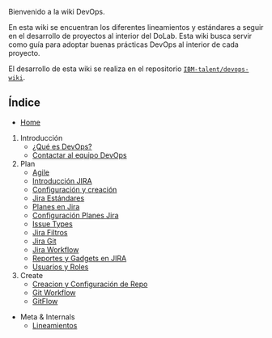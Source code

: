Bienvenido a la wiki DevOps.

En esta wiki se encuentran los diferentes lineamientos y estándares a seguir
en el desarrollo de proyectos al interior del DoLab. Esta wiki busca servir como
guía para adoptar buenas prácticas DevOps al interior de cada proyecto.

El desarrollo de esta wiki se realiza en el repositorio 
[`IBM-talent/devops-wiki`][repo-link].

## Índice

- [Home](Home)
1. Introducción
    - [¿Qué es DevOps?](1-Qué-es-DevOps)
    - [Contactar al equipo DevOps](1-Contactar-al-equipo-DevOps)
2. Plan
    - [Agile](2-Agile)
    - [Introducción JIRA](2-Introducción-JIRA)
    - [Configuración y creación](2-Configuración-y-creación)
    - [Jira Estándares](2-Jira-Estándares)
    - [Planes en Jira](2-Planes-en-Jira@IBM)
    - [Configuración Planes Jira](2-Configuración-Planes-Jira@IBM)
    - [Issue Types](2-Issue-Types)
    - [Jira Filtros](2-Jira-Filtros)
    - [Jira Git](2-JiraGit)
    - [Jira Workflow](2-Jira-Workflow)
    - [Reportes y Gadgets en JIRA](2-Reportes-y-Gadgets-en-JIRA)
    - [Usuarios y Roles](2-UsuariosRoles)
3. Create
    - [Creacion y Configuración de Repo](3-Creacion-Config-Repo)
    - [Git Workflow](3-Git-Workflow)
    - [GitFlow](3-GitFlow)


- Meta & Internals
    - [Lineamientos](Lineamientos)


[repo-link]: https://github.ibm.com/IBM-talent/devops-wiki
